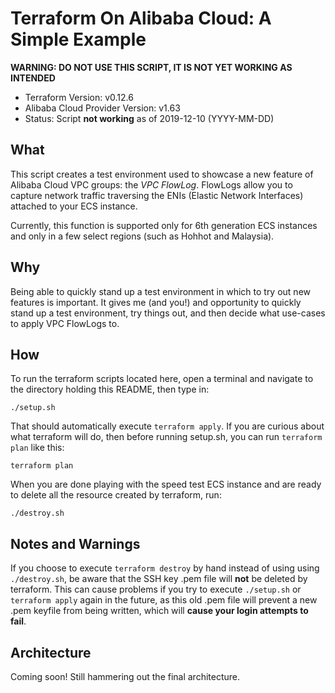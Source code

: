 # Terraform On Alibaba Cloud: A Simple Example

**WARNING: DO NOT USE THIS SCRIPT, IT IS NOT YET WORKING AS INTENDED**

- Terraform Version: v0.12.6
- Alibaba Cloud Provider Version: v1.63
- Status: Script **not working** as of 2019-12-10 (YYYY-MM-DD)

## What

This script creates a test environment used to showcase a new feature of Alibaba Cloud VPC groups: the *VPC FlowLog*. FlowLogs allow you to capture network traffic traversing the ENIs (Elastic Network Interfaces) attached to your ECS instance.

Currently, this function is supported only for 6th generation ECS instances and only in a few select regions (such as Hohhot and Malaysia).

## Why

Being able to quickly stand up a test environment in which to try out new features is important. It gives me (and you!) and opportunity to quickly stand up a test environment, try things out, and then decide what use-cases to apply VPC FlowLogs to.

## How 

To run the terraform scripts located here, open a terminal and navigate to the directory holding this README, then type in:

```
./setup.sh
```

That should automatically execute `terraform apply`. If you are curious about what terraform will do, then before running setup.sh, you can run `terraform plan` like this:

```
terraform plan
```

When you are done playing with the speed test ECS instance and are ready to delete all the resource created by terraform, run:

```
./destroy.sh
```

## Notes and Warnings

If you choose to execute `terraform destroy` by hand instead of using using `./destroy.sh`, be aware that the SSH key .pem file will **not** be deleted by terraform. This can cause problems if you try to execute `./setup.sh` or `terraform apply` again in the future, as this old .pem file will prevent a new .pem keyfile from being written, which will **cause your login attempts to fail**.

## Architecture

Coming soon! Still hammering out the final architecture.
